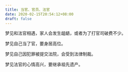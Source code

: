```yaml
---
title: 当官、官员、法官
date: 2020-02-15T20:54:12+08:00
draft: false
---
```


梦见和法官相遇，家人会发生龃龉，或者为了打官司破费不少。



梦见自己当了官，要身居高位。



梦见自己因犯罪被提交法院，会受到法律制裁。



梦见法官的心情高兴，要继承祖先遗产。

